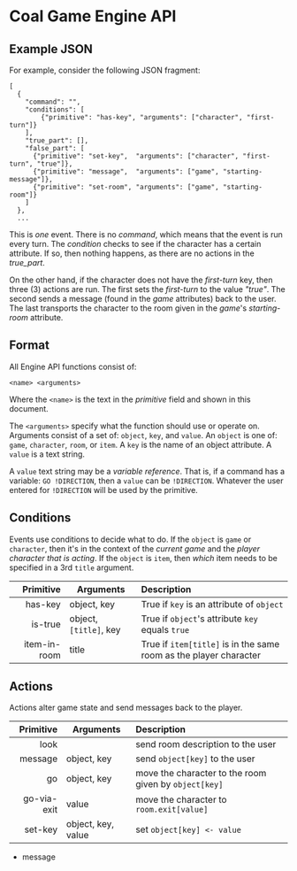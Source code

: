 # Coal Game Engine API

## Example JSON
For example, consider the following JSON fragment:

```
[
  {
    "command": "",
    "conditions": [
        {"primitive": "has-key", "arguments": ["character", "first-turn"]}
    ],
    "true_part": [],
    "false_part": [
      {"primitive": "set-key",  "arguments": ["character", "first-turn", "true"]},
      {"primitive": "message",  "arguments": ["game", "starting-message"]},
      {"primitive": "set-room", "arguments": ["game", "starting-room"]}
    ]
  },
  ...
```
This is _one_ event. There is no _command_, which means that the event is run every turn. The _condition_ checks to see if the character has a certain attribute. If so, then nothing happens, as there are no actions in the _true\_part_.

On the other hand, if the character does not have the _first-turn_ key, then three (3) actions are run. The first sets the _first-turn_ to the value _"true"_. The second sends a message (found in the _game_ attributes) back to the user. The last transports the character to the room given in the _game_'s _starting-room_ attribute.


## Format
All Engine API functions consist of:

`<name> <arguments>`

Where the `<name>` is the text in the _primitive_ field and shown in this document.

The `<arguments>` specify what the function should use or operate on. Arguments consist of a set of: `object`, `key`, and `value`. An `object` is one of: `game`, `character`, `room`, or `item`. A `key` is the name of an object attribute. A `value` is a text string.

A `value` text string may be a _variable reference_. That is, if a command has a variable: `GO !DIRECTION`, then a `value` can be `!DIRECTION`. Whatever the user entered for `!DIRECTION` will be used by the primitive.

## Conditions
Events use conditions to decide what to do. If the `object` is `game` or `character`, then it's in the context of the _current game_ and the _player character that is acting_. If the `object` is `item`, then _which_ item needs to be specified in a 3rd `title` argument.

| Primitive   | Arguments               | Description                                      |
|------------:|-------------------------|:-------------------------------------------------|
| has-key     | object, key             | True if `key` is an attribute of `object`        |
| is-true     | object, `[title]`, key  | True if `object`'s attribute `key` equals `true` |
| item-in-room| title                   | True if `item[title]` is in the same room as the player character |

## Actions
Actions alter game state and send messages back to the player.

| Primitive          | Arguments          | Description                      |
|-------------------:|--------------------|:---------------------------------|
| look               |                    | send room description to the user|
| message            | object, key        | send `object[key]` to the user   |
| go                 | object, key        | move the character to the room given by `object[key]` |
| go-via-exit        | value              | move the character to `room.exit[value]`
| set-key            | object, key, value | set `object[key] <- value`       |


- message
